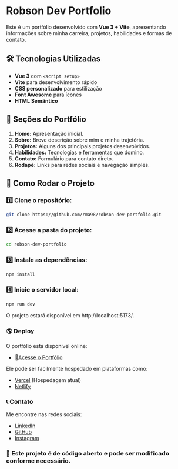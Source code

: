 # Robson Dev Portfolio

Este é um portfólio desenvolvido com **Vue 3 + Vite**, apresentando informações sobre minha carreira, projetos, habilidades e formas de contato.

## 🛠 Tecnologias Utilizadas
- **Vue 3** com `<script setup>`
- **Vite** para desenvolvimento rápido
- **CSS personalizado** para estilização
- **Font Awesome** para ícones
- **HTML Semântico**

## 📌 Seções do Portfólio
1. **Home:** Apresentação inicial.
2. **Sobre:** Breve descrição sobre mim e minha trajetória.
3. **Projetos:** Alguns dos principais projetos desenvolvidos.
4. **Habilidades:** Tecnologias e ferramentas que domino.
5. **Contato:** Formulário para contato direto.
6. **Rodapé:** Links para redes sociais e navegação simples.

## 🚀 Como Rodar o Projeto
### 1️⃣ Clone o repositório:
```sh
git clone https://github.com/rma98/robson-dev-portfolio.git
```

### 2️⃣ Acesse a pasta do projeto:
```sh
cd robson-dev-portfolio
```

### 3️⃣ Instale as dependências:
```sh
npm install
```

### 4️⃣ Inicie o servidor local:
```sh
npm run dev
```

O projeto estará disponível em http://localhost:5173/.

### 🌎 Deploy
O portfólio está disponível online:
- 🔗[Acesse o Portfólio](https://robson-dev-portfolio.vercel.app/#/)

Ele pode ser facilmente hospedado em plataformas como:
- [Vercel](https://vercel.com/) (Hospedagem atual)
- [Netlify](https://www.netlify.com/)

### 📞 Contato
Me encontre nas redes sociais:
- [LinkedIn](https://linkedin.com/in/robson-monteiro-de-albuquerque-8b3853230)
- [GitHub](https://github.com/robsonalbuquerquedev)
- [Instagram](robson.albuquerque_cm)

### 📌 Este projeto é de código aberto e pode ser modificado conforme necessário.
